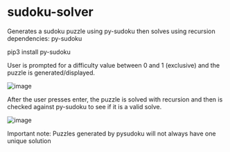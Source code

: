 # sudoku-solver
 Generates a sudoku puzzle using py-sudoku then solves using recursion
dependencies: py-sudoku

pip3 install py-sudoku

User is prompted for a difficulty value between 0 and 1 (exclusive) and the puzzle is generated/displayed.

![image](https://user-images.githubusercontent.com/104156512/201529775-f610330f-aa7f-4683-b313-b333bad2242f.png)

After the user presses enter, the puzzle is solved with recursion and then is checked against py-sudoku to see if it is a valid solve.

![image](https://user-images.githubusercontent.com/104156512/201529910-cd83c190-467d-4163-8798-b4a8ad3e75ee.png)

Important note: Puzzles generated by pysudoku will not always have one unique solution
